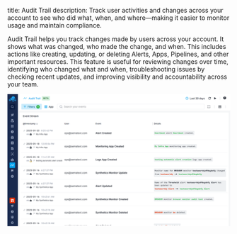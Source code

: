 title: Audit Trail
description: Track user activities and changes across your account to see who did what, when, and where—making it easier to monitor usage and maintain compliance.

Audit Trail helps you track changes made by users across your account. It shows what was changed, who made the change, and when. This includes actions like creating, updating, or deleting Alerts, Apps, Pipelines, and other important resources.
This feature is useful for reviewing changes over time, identifying who changed what and when, troubleshooting issues by checking recent updates, and improving visibility and accountability across your team.

![Audit Trail](/docs/images/guide/audit-trail/audit-trail.png)
